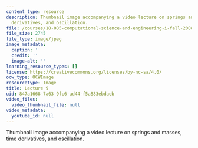 ```yaml
---
content_type: resource
description: Thumbnail image accompanying a video lecture on springs and masses, time
  derivatives, and oscillation.
file: /courses/18-085-computational-science-and-engineering-i-fall-2008/847a16687a639fc6ad44f5a883ebdaeb_9.jpg
file_size: 2745
file_type: image/jpeg
image_metadata:
  caption: ''
  credit: ''
  image-alt: ''
learning_resource_types: []
license: https://creativecommons.org/licenses/by-nc-sa/4.0/
ocw_type: OCWImage
resourcetype: Image
title: Lecture 9
uid: 847a1668-7a63-9fc6-ad44-f5a883ebdaeb
video_files:
  video_thumbnail_file: null
video_metadata:
  youtube_id: null
---
```

Thumbnail image accompanying a video lecture on springs and masses, time derivatives, and oscillation.
